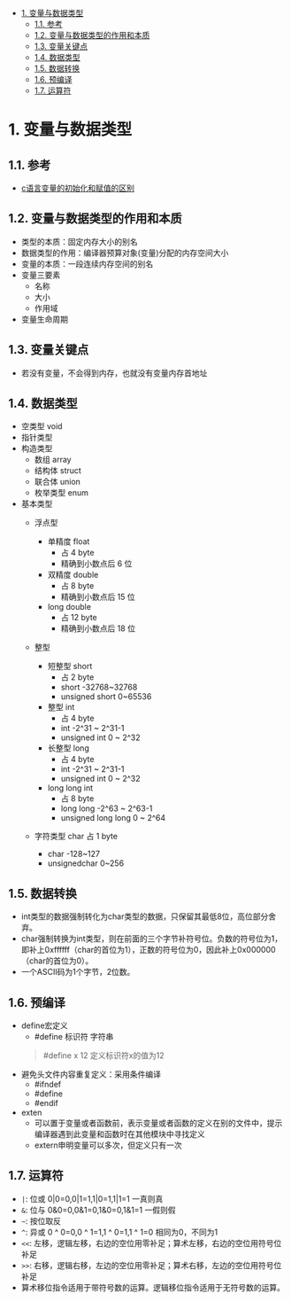 <!--
 * @Author: JohnJeep
 * @Date: 2019-08-22 11:28:29
 * @LastEditTime: 2020-06-03 15:39:54
 * @LastEditors: Please set LastEditors
 * @Description: 变量与数据类型
--> 

<!-- TOC -->

- [1. 变量与数据类型](#1-变量与数据类型)
  - [1.1. 参考](#11-参考)
  - [1.2. 变量与数据类型的作用和本质](#12-变量与数据类型的作用和本质)
  - [1.3. 变量关键点](#13-变量关键点)
  - [1.4. 数据类型](#14-数据类型)
  - [1.5. 数据转换](#15-数据转换)
  - [1.6. 预编译](#16-预编译)
  - [1.7. 运算符](#17-运算符)

<!-- /TOC -->

# 1. 变量与数据类型
## 1.1. 参考
- [c语言变量的初始化和赋值的区别](https://blog.csdn.net/Com_ma/article/details/78546846)


## 1.2. 变量与数据类型的作用和本质
- 类型的本质：固定内存大小的别名
- 数据类型的作用：编译器预算对象(变量)分配的内存空间大小
- 变量的本质：一段连续内存空间的别名
- 变量三要素
  - 名称
  - 大小
  - 作用域
- 变量生命周期


## 1.3. 变量关键点
- 若没有变量，不会得到内存，也就没有变量内存首地址


## 1.4. 数据类型
 - 空类型  void
  - 指针类型
  - 构造类型
    - 数组    array
    - 结构体  struct
    - 联合体  union
    - 枚举类型 enum
  - 基本类型
    - 浮点型
      - 单精度 float  
        - 占 4 byte
        - 精确到小数点后 6 位
      - 双精度 double 
        - 占 8 byte
        - 精确到小数点后 15 位
      - long double  
        - 占 12 byte
        - 精确到小数点后 18 位
    - 整型
      - 短整型 short  
        - 占 2 byte
        - short  -32768~32768 
        - unsigned short     0~65536 
      - 整型   int    
        - 占 4 byte
        - int                   -2^31 ~ 2^31-1
        - unsigned int          0 ~ 2^32
      - 长整型 long   
        - 占 4 byte
        - int                   -2^31 ~ 2^31-1
        - unsigned int          0 ~ 2^32
      - long long int 
        - 占 8 byte
        - long long            -2^63 ~ 2^63-1
        - unsigned long long   0 ~ 2^64

    - 字符类型 char   占 1 byte    
      - char    -128~127
      - unsignedchar      0~256


## 1.5. 数据转换
- int类型的数据强制转化为char类型的数据，只保留其最低8位，高位部分舍弃。
- char强制转换为int类型，则在前面的三个字节补符号位。负数的符号位为1，即补上0xffffff（char的首位为1），正数的符号位为0，因此补上0x000000（char的首位为0）。
- 一个ASCII码为1个字节，2位数。


## 1.6. 预编译
- define宏定义
  - #define 标识符 字符串
  > #define x 12   定义标识符x的值为12
- 避免头文件内容重复定义：采用条件编译
  - #ifndef
  - #define
  - #endif
- exten 
  - 可以置于变量或者函数前，表示变量或者函数的定义在别的文件中，提示编译器遇到此变量和函数时在其他模块中寻找定义
  - extern申明变量可以多次，但定义只有一次


## 1.7. 运算符
  - `|`: 位或  0|0=0,0|1=1,1|0=1,1|1=1   一真则真
  - `&`: 位与  0&0=0,0&1=0,1&0=0,1&1=1   一假则假
  - `~`: 按位取反
  - `^`: 异或  0 ^ 0=0,0 ^ 1=1,1 ^ 0=1,1 ^ 1=0     相同为0，不同为1
  - `<<`: 左移，逻辑左移，右边的空位用零补足；算术左移，右边的空位用符号位补足
  - `>>`: 右移，逻辑右移，左边的空位用零补足；算术右移，左边的空位用符号位补足
  - 算术移位指令适用于带符号数的运算。逻辑移位指令适用于无符号数的运算。 


